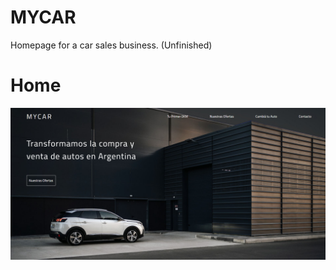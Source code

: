 # MYCAR

Homepage for a car sales business. (Unfinished)

# Home

![image](https://github.com/maxicassarino/mycar/blob/main/assets/images/inicio.png)
